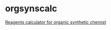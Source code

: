 # orgsynscalc

[Reagents calculator for organic synthetic chemist](https://tsuchiya-ryo.github.io/orgsynscalc/)
